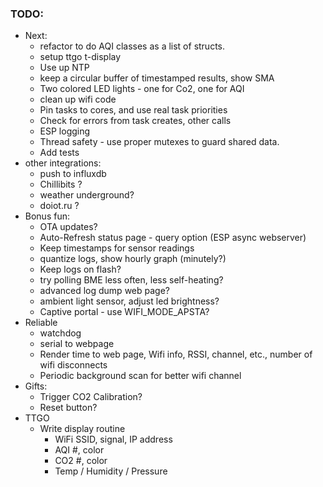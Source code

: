 ### TODO:

* Next:
    * refactor to do AQI classes as a list of structs.
    * setup ttgo t-display
    * Use up NTP
    * keep a circular buffer of timestamped results, show SMA
    * Two colored LED lights - one for Co2, one for AQI
    * clean up wifi code
    * Pin tasks to cores, and use real task priorities
    * Check for errors from task creates, other calls
    * ESP logging
    * Thread safety - use proper mutexes to guard shared data.
    * Add tests
* other integrations:
    * push to influxdb
    * Chillibits ?
    * weather underground?
    * doiot.ru ?
* Bonus fun:
    * OTA updates?
    * Auto-Refresh status page - query option (ESP async webserver)
    * Keep timestamps for sensor readings
    * quantize logs, show hourly graph (minutely?)
    * Keep logs on flash?
    * try polling BME less often, less self-heating?
    * advanced log dump web page?
    * ambient light sensor, adjust led brightness?
    * Captive portal - use WIFI_MODE_APSTA?
* Reliable
    * watchdog
    * serial to webpage
    * Render time to web page, Wifi info, RSSI, channel, etc., number of wifi disconnects
    * Periodic background scan for better wifi channel
* Gifts:
    * Trigger CO2 Calibration?
    * Reset button?
* TTGO
    * Write display routine
        * WiFi SSID, signal, IP address
        * AQI #, color
        * CO2 #, color
        * Temp / Humidity / Pressure
